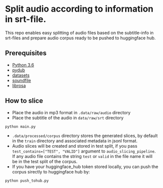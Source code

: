 # Split audio according to information in srt-file.


This repo enables easy splitting of audio files based on the subtitle-info in srt-files and prepare audio corpus ready to be pushed to huggingface hub.



## Prerequisites

* [Python 3.6](https://www.python.org/)
* [pydub](https://pypi.org/project/pydub/)
* [datasets](https://pypi.org/project/datasets/)
* [soundfile](https://pypi.org/project/soundfile/)
* [librosa](https://pypi.org/project/librosa/)

## How to slice

* Place the audio in mp3 format in `.data/raw/audio` directory
* Place the subtitle of the audio in `data/raw/srt` directory

```
python main.py
```

* `.data/processed/corpus` directory stores the generated slices, by default in the `train` directory and associated metadata in jsonl format.
* Audio slices will be created and stored in test split, if you pass `test_contains=["TEST", "VALID"]` argument to `audio_slicing_pipeline`. If any audio file contains the string `test` or `valid` in the file name it will be in the test split of the corpus.
* If you have your huggingface_hub token stored locally, you can push the corpus sirectly to huggingface hub by:

```
python push_tohub.py
```

